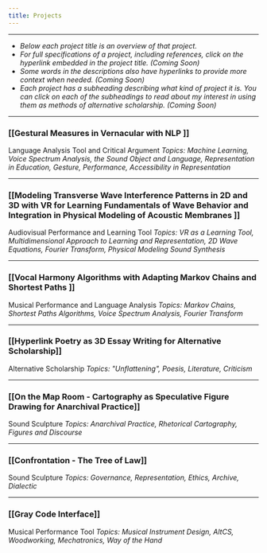 ```yaml
---
title: Projects
---
```

***
- *Below each project title is an overview of that project.* 
- *For full specifications of a project, including references, click on the hyperlink embedded in the project title. (Coming Soon)*
- *Some words in the descriptions also have hyperlinks to provide more context when needed. (Coming Soon)*
- *Each project has a subheading describing what kind of project it is. You can click on each of the subheadings to read about my interest in using them as methods of alternative scholarship. (Coming Soon)*
***
### [[Gestural Measures in Vernacular with NLP ]]
Language Analysis Tool and Critical Argument
*Topics: Machine Learning, Voice Spectrum Analysis, the Sound Object and Language, Representation in Education, Gesture, Performance, Accessibility in Representation*
***
### [[Modeling Transverse Wave Interference Patterns in 2D and 3D with VR for Learning Fundamentals of Wave Behavior and Integration in Physical Modeling of Acoustic Membranes ]]
Audiovisual Performance and Learning Tool
*Topics: VR as a Learning Tool, Multidimensional Approach to Learning and Representation, 2D Wave Equations, Fourier Transform, Physical Modeling Sound Synthesis*
***
### [[Vocal Harmony Algorithms with Adapting Markov Chains and Shortest Paths ]]
Musical Performance and Language Analysis
*Topics: Markov Chains, Shortest Paths Algorithms, Voice Spectrum Analysis, Fourier Transform*
***
### [[Hyperlink Poetry as 3D Essay Writing for Alternative Scholarship]]
Alternative Scholarship
*Topics: "Unflattening", Poesis, Literature, Criticism*
***
### [[On the Map Room - Cartography as Speculative Figure Drawing for Anarchival Practice]]
Sound Sculpture
*Topics: Anarchival Practice, Rhetorical Cartography, Figures and Discourse*
***
### [[Confrontation - The Tree of Law]]
Sound Sculpture
*Topics: Governance, Representation, Ethics, Archive, Dialectic*
***
### [[Gray Code Interface]]
Musical Performance Tool
*Topics: Musical Instrument Design, AltCS, Woodworking, Mechatronics, Way of the Hand*

